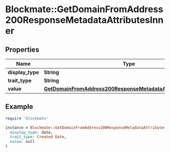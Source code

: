 # Blockmate::GetDomainFromAddress200ResponseMetadataAttributesInner

## Properties

| Name | Type | Description | Notes |
| ---- | ---- | ----------- | ----- |
| **display_type** | **String** |  | [optional] |
| **trait_type** | **String** |  | [optional] |
| **value** | [**GetDomainFromAddress200ResponseMetadataAttributesInnerValue**](GetDomainFromAddress200ResponseMetadataAttributesInnerValue.md) |  | [optional] |

## Example

```ruby
require 'blockmate'

instance = Blockmate::GetDomainFromAddress200ResponseMetadataAttributesInner.new(
  display_type: date,
  trait_type: Created Date,
  value: null
)
```

